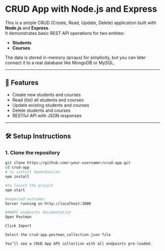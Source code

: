 # CRUD App with Node.js and Express

This is a simple CRUD (Create, Read, Update, Delete) application built with **Node.js** and **Express**.  
It demonstrates basic REST API operations for two entities:

- **Students**  
- **Courses**

The data is stored in-memory (arrays) for simplicity, but you can later connect it to a real database like MongoDB or MySQL.

---

## 🚀 Features
- Create new students and courses
- Read (list) all students and courses
- Update existing students and courses
- Delete students and courses
- RESTful API with JSON responses

---

## 🛠️ Setup Instructions

### 1. Clone the repository
```bash
git clone https://github.com/<your-username>/crud-app.git
cd crud-app
# to install dependancies
npm install

#to launch the project
npm start

#expected outcomes
Server running on http://localhost:3000

###API endpoints documentation
Open Postman

Click Import

Select the crud-app.postman_collection.json file

You’ll see a CRUD App API collection with all endpoints pre-loaded.
